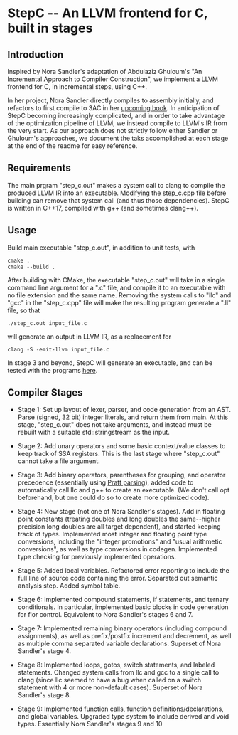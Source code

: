 # StepC -- An LLVM frontend for C, built in stages

## Introduction
Inspired by Nora Sandler's adaptation of Abdulaziz Ghuloum's "An Incremental Approach to Compiler Construction", we implement a LLVM frontend for C, in incremental steps, using C++. 

In her project, Nora Sandler directly compiles to assembly initially, and refactors to first compile to 3AC in her [upcoming book](https://norasandler.com/2022/03/29/Write-a-C-Compiler-the-Book.html). In anticipation of StepC becoming increasingly complicated, and in order to take advantage of the optimization pipeline of LLVM, we instead compile to LLVM's IR from the very start. As our approach does not strictly follow either Sandler or Ghuloum's approaches, we document the taks accomplished at each stage at the end of the readme for easy reference.

## Requirements
The main prgram "step_c.out" makes a system call to clang to compile the produced LLVM IR into an executable. Modifying the step_c.cpp file before building can remove that system call (and thus those dependencies). StepC is written in C++17, compiled with g++ (and sometimes clang++).

## Usage
Build main executable "step_c.out", in addition to unit tests, with
```
cmake .
cmake --build .
```
After building with CMake, the executable "step_c.out" will take in a single command line argument for a ".c" file, and compile it to an executable with no file extension and the same name. Removing the system calls to "llc" and "gcc" in the "step_c.cpp" file will make the resulting program generate a ".ll" file, so that
```
./step_c.out input_file.c
```
will generate an output in LLVM IR, as a replacement for
```
clang -S -emit-llvm input_file.c
```

In stage 3 and beyond, StepC will generate an executable, and can be tested with the programs [here](https://github.com/AMLeng/incremental_c_compiler_tests).

## Compiler Stages
* Stage 1: Set up layout of lexer, parser, and code generation from an AST. Parse (signed, 32 bit) integer literals, and return them from main. At this stage, "step_c.out" does not take arguments, and instead must be rebuilt with a suitable std::stringstream as the input.

* Stage 2: Add unary operators and some basic context/value classes to keep track of SSA registers. This is the last stage where "step_c.out" cannot take a file argument.

* Stage 3: Add binary operators, parentheses for grouping, and operator precedence (essentially using [Pratt parsing](https://matklad.github.io/2020/04/13/simple-but-powerful-pratt-parsing.html)), added code to automatically call llc and g++ to create an executable. (We don't call opt beforehand, but one could do so to create more optimized code). 

* Stage 4: New stage (not one of Nora Sandler's stages). Add in floating point constants (treating doubles and long doubles the same--higher precision long doubles are all target dependent), and started keeping track of types. Implemented most integer and floating point type conversions, including the "integer promotions" and "usual arithmetic conversions", as well as type conversions in codegen. Implemented type checking for previously implemented operations.

* Stage 5: Added local variables. Refactored error reporting to include the full line of source code containing the error. Separated out semantic analysis step. Added symbol table.

* Stage 6: Implemented compound statements, if statements, and ternary conditionals. In particular, implemented basic blocks in code generation for flor control. Equivalent to Nora Sandler's stages 6 and 7.

* Stage 7: Implemented remaining binary operators (including compound assignments), as well as prefix/postfix increment and decrement, as well as multiple comma separated variable declarations. Superset of Nora Sandler's stage 4.

* Stage 8: Implemented loops, gotos, switch statements, and labeled statements. Changed system calls from llc and gcc to a single call to clang (since llc seemed to have a bug when called on a switch statement with 4 or more non-default cases). Superset of Nora Sandler's stage 8.

* Stage 9: Implemented function calls, function definitions/declarations, and global variables. Upgraded type system to include derived and void types. Essentially Nora Sandler's stages 9 and 10
